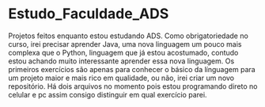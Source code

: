 # Estudo_Faculdade_ADS
Projetos feitos enquanto estou estudando ADS.
Como obrigatoriedade no curso, irei precisar aprender Java, uma nova linguagem um pouco mais complexa que o Python, linguagem que já estou acostumado, contudo estou achando muito interessante aprender essa nova linguagem.
Os primeiros exercícios são apenas para conhecer o básico da línguagem para um projeto maior e mais rico em qualidade, ou não, irei criar um novo repositório.
Há dois arquivos no momento pois estou programando direto no celular e pc assim consigo distinguir em qual exercício parei.


